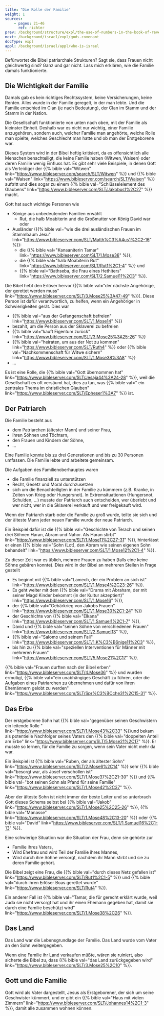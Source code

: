 ```yaml
---
title: "Die Rolle der Familie"
weight: 1
sources:
    - pages: 21–46
      ref: richter
prev: /background/structure/expl/the-use-of-numbers-in-the-book-of-revelation
next: /background/israel/expl/gods-covenant
docType: expl
appl: /background/israel/appl/who-is-israel
---
```


Befürwortet die Bibel patriarchale Strukturen? Sagt sie, dass Frauen nicht gleichwertig sind? Ganz und gar nicht. Lass mich erklären, wie die Familie damals funktionierte.

## Die Wichtigkeit der Familie

<a name="7234"></a>
Damals gab es kein richtiges Rechtssystem, keine Versicherungen, keine Renten. Alles wurde in der Familie geregelt, in der man lebte. Und die Familie entschied im Clan (je nach Bedeutung), der Clan im Stamm und der Stamm in der Nation.

Die Gesellschaft funktionierte von unten nach oben, mit der Familie als kleinster Einheit. Deshalb war es nicht nur wichtig, einer Familie anzugehören, sondern auch, welcher Familie man angehörte, welche Rolle man spielte, welches Geschlecht man hatte und ob man der Erstgeborene war.

Dieses System wird in der Bibel heftig kritisiert, da es offensichtlich alle Menschen benachteiligt, die keine Familie haben (Witwen, Waisen) oder deren Familie wenig Einfluss hat. Es gibt sehr viele Beispiele, in denen Gott als Verteidiger der {{% bible val="Witwen" link="https://www.bibleserver.com/search/SLT/Witwen" %}} und {{% bible val="Waisen" link="https://www.bibleserver.com/search/SLT/Waisen" %}} auftritt und dies sogar zu einem {{% bible val="Schlüsselelement des Glaubens" link="https://www.bibleserver.com/SLT/Jakobus1%2C27" %}} macht.

Gott hat auch wichtige Personen wie 
- Könige aus unbedeutenden Familien erwählt 
    - Rut, die halb Moabiterin und die Großmutter von König David war oder 
- Ausländer ({{% bible val="wie die drei ausländischen Frauen im Stammbaum Jesu" link="https://www.bibleserver.com/SLT/Matth%C3%A4us1%2C2-16" %}}: 
    - die {{% bible val="Kanaaniterin Tamar" link="https://www.bibleserver.com/SLT/1.Mose38" %}}, 
    - die {{% bible val="halb Moabiterin Rut" link="https://www.bibleserver.com/SLT/Rut1%2C1-4" %}} und 
    - {{% bible val="Bathseba, die Frau eines Hethiters" link="https://www.bibleserver.com/SLT/2.Samuel11%2C3" %}}.

Die Bibel hebt den Erlöser hervor ({{% bible val="der nächste Angehörige, der gerettet werden muss" link="https://www.bibleserver.com/SLT/3.Mose25%3A47-49" %}}). Diese Person ist dafür verantwortlich, zu helfen, wenn ein Angehöriger in Schwierigkeiten gerät. Dies war
- {{% bible val="aus der Gefangenschaft befreien" link="https://www.bibleserver.com/SLT/1.Mose14" %}}
- bezahlt, um die Person aus der Sklaverei zu befreien
- {{% bible val="kauft Eigentum zurück" link="https://www.bibleserver.com/SLT/3.Mose25%3A25-26" %}}
- {{% bible val="heiraten, um aus der Not zu kommen" link="https://www.bibleserver.com/SLT/Ruth4" %}} oder {{% bible val="Nachkommenschaft für Witwe sichern" link="https://www.bibleserver.com/SLT/1.Mose38%3A8" %}}
- ...

Es ist eine Rolle, die {{% bible val="Gott übernommen hat" link="https://www.bibleserver.com/SLT/Jesaja44%3A24-28" %}}, weil die Gesellschaft es oft versäumt hat, dies zu tun, was {{% bible val=" ein zentrales Thema im christlichen Glauben" link="https://www.bibleserver.com/SLT/Epheser1%3A7" %}} ist.

## Der Patriarch

<a name="75b9"></a>
Die Familie besteht aus

- dem Patriarchen (ältester Mann) und seiner Frau,
- ihren Söhnen und Töchtern,
- den Frauen und Kindern der Söhne,
- …

Eine Familie konnte bis zu drei Generationen und bis zu 30 Personen umfassen. Die Familie lebte und arbeitete gemeinsam.

Die Aufgaben des Familienoberhauptes waren

- die Familie finanziell zu unterstützen
- Recht, Gesetz und Moral durchzusetzen
- sich um die Benachteiligten in der Familie zu kümmern (z.B. Kranke, in Zeiten von Krieg oder Hungersnot). In Extremsituationen (Hungersnot, Schulden, …) musste der Patriarch auch entscheiden, wer überlebt und wer nicht, wer in die Sklaverei verkauft und wer freigekauft wird.

Wenn der Patriarch starb oder die Familie zu groß wurde, teilte sie sich und der älteste Mann jeder neuen Familie wurde der neue Patriarch.

Ein Beispiel dafür ist die {{% bible val="Geschichte von Terach und seinen drei Söhnen Haran, Abram und Nahor. Als Haran stirbt" link="https://www.bibleserver.com/SLT/1.Mose11%2C27-31" %}}, hinterlässt er einen {{% bible val="Sohn (Lot), den Abram wie seinen eigenen Sohn behandelt" link="https://www.bibleserver.com/SLT/1.Mose12%2C1-4" %}}.

Zu dieser Zeit war es üblich, mehrere Frauen zu haben (falls eine keine Söhne gebären konnte). Dies wird in der Bibel an mehreren Stellen in Frage gestellt

- Es beginnt mit {{% bible val="Lamech, der ein Problem an sich ist" link="https://www.bibleserver.com/SLT/1.Mose4%2C23-26" %}}.
- Es geht weiter mit dem {{% bible val="Drama mit Abraham, der mit seiner Magd Kinder bekommt (in der Kultur akzeptiert)" link="https://www.bibleserver.com/SLT/1.Mose16" %}},
- der {{% bible val="Gebärkrieg von Jakobs Frauen" link="https://www.bibleserver.com/SLT/1.Mose30%2C1-24" %}}
- der Geschichte von {{% bible val="Elkana" link="https://www.bibleserver.com/SLT/1.Samuel1%2C1-7" %}},
- David und {{% bible val="seinen Söhne von verschiedenen Frauen" link="https://www.bibleserver.com/SLT/2.Samuel13" %}},
- {{% bible val="Salomo und seinem Fall" link="https://www.bibleserver.com/SLT/1.K%C3%B6nige11%2C3" %}},
- bis hin zu {{% bible val="speziellen Interventionen für Männer mit mehreren Frauen" link="https://www.bibleserver.com/SLT/5.Mose21%2C17" %}}.

{{% bible val="Frauen durften nach der Bibel erben" link="https://www.bibleserver.com/SLT/4.Mose36" %}} und wurden ermutigt, {{% bible val="ein unabhängiges Geschäft zu führen, oder die Aufgaben eines Patriarchen zu übernehmen und dafür von ihren Ehemännern gelobt zu werden" link="https://www.bibleserver.com/SLT/Spr%C3%BCche31%2C15-31" %}}.

## Das Erbe

<a name="50b0"></a>
Der erstgeborene Sohn hat {{% bible val="gegenüber seinen Geschwistern ein leitende Rolle " link="https://www.bibleserver.com/SLT/1.Mose43%2C33" %}}und bekam als potentielle Nachfolger seines Vaters den {{% bible val="doppelten Anteil am Erbe" link="https://www.bibleserver.com/SLT/5.Mose21%2C17" %}}. Er musste so lernen, für die Familie zu sorgen, wenn sein Vater nicht mehr da war.

Ein Beispiel ist {{% bible val="Ruben, der als ältester Sohn" link="https://www.bibleserver.com/SLT/2.Mose6%2C14" %}} sehr {{% bible val="besorgt war, als Josef verschollen ist" link="https://www.bibleserver.com/SLT/1.Mose37%2C21-30" %}} und {{% bible val="bot seinen Sohn als Pfand für seine Familie" link="https://www.bibleserver.com/SLT/1.Mose42%2C37" %}}.

Aber der älteste Sohn ist nicht immer der beste Leiter und so unterbrach Gott dieses Schema selbst bei {{% bible val="Jakob" link="https://www.bibleserver.com/SLT/1.Mose25%2C25-26" %}}, {{% bible val="Manasse" link="https://www.bibleserver.com/SLT/1.Mose48%2C13-20" %}} oder {{% bible val="David" link="https://www.bibleserver.com/SLT/1.Samuel16%2C1-13" %}}.

Eine schwierige Situation war die Situation der Frau, denn sie gehörte zur

- Familie ihres Vaters,
- Wird Ehefrau und wird Teil der Familie ihres Mannes,
- Wird durch ihre Söhne versorgt, nachdem ihr Mann stirbt und sie zu deren Familie gehört.

Die Bibel zeigt eine Frau, die {{% bible val="durch dieses Netz gefallen ist" link="https://www.bibleserver.com/SLT/Rut1%2C1-5" %}} und {{% bible val="durch ihren Erlöser Boas gerettet wurde" link="https://www.bibleserver.com/SLT/Rut4" %}}.

Ein anderer Fall ist {{% bible val="Tamar, die für gerecht erklärt wurde, weil Juda sie nicht versorgt hat und ihr einen Ehemann gegeben hat, damit sie durch eine Familie beschützt wird" link="https://www.bibleserver.com/SLT/1.Mose38%2C26" %}}.

## Das Land

<a name="5938"></a>
Das Land war die Lebensgrundlage der Familie. Das Land wurde vom Vater an den Sohn weitergegeben.

Wenn eine Familie ihr Land verkaufen müßte, wären sie ruiniert, also sicherte die Bibel zu, dass {{% bible val="das Land zurückgegeben wird" link="https://www.bibleserver.com/SLT/3.Mose25%2C10" %}}.

## Gott und die Familie

<a name="26ef"></a>
Gott wird als Vater dargestellt, Jesus als Erstgeborener, der sich um seine Geschwister kümmert, und er gibt ein {{% bible val="Haus mit vielen Zimmern" link="https://www.bibleserver.com/SLT/Johannes14%2C1-3" %}}, damit alle zusammen wohnen können.
